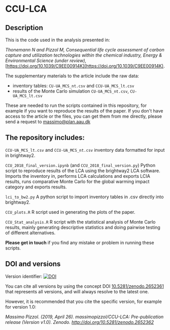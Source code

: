 # CCU-LCA

## Description

This is the code used in the analysis presented in:

_Thonemann N and Pizzol M, Consequential life cycle assessment of carbon capture and utilization technologies within the chemical industry,  Energy & Environmental Science (under review),_ [https://doi.org/10.1039/C9EE00914K](https://doi.org/10.1039/C9EE00914K).

The supplementary materials to the article include the raw data: 

- inventory tables: `CU-UA_MCS_nt.csv` and `CCU-UA_MCS_lt.csv`
- results of the Monte Carlo simulation `CU-UA_MCS_nt.csv`, `CU-UA_MCS_lt.csv`


These are needed to run the scripts contained in this repository, for example if you want to reproduce the results of the paper. If you don't have access to the article or the files, you can get them from me directly, please send a request to [massimo@plan.aau.dk](mailto:massimo@plan.aau.dk)


## The repository includes:

`CCU-UA_MCS_lt.csv` and `CCU-UA_MCS_nt.csv` inventory data formatted for input in brightway2.

`CCU_2018_final_version.ipynb` (and `CCU_2018_final_version.py`) Python script to reproduce results of the LCA using the brightway2 LCA software. Imports the inventory in, performs LCA calculations and exports LCIA results, runs comparative Monte Carlo for the global warming impact category and exports results.

`lci_to_bw2.py` A python script to import inventory tables in .csv directly into brightway2.

`CCU_plots.R` R script used in generating the plots of the paper. 

`CCU_Stat_analysis.R` R script with the statistical analysis of Monte Carlo results, mainly generating descriptive statistics and doing pairwise testing of different alternatives.


**Please get in touch** if you find any mistake or problem in running these scripts.

## DOI and versions

Version identifier:
[![DOI](https://zenodo.org/badge/183655891.svg)](https://zenodo.org/badge/latestdoi/183655891)

You can cite all versions by using the concept DOI [10.5281/zenodo.2652361](https://doi.org/10.5281/zenodo.2652361) that represents all versions, and will always resolve to the latest one. 

However, it is recommended that you cite the specific version, for example for version 1.0:

_Massimo Pizzol. (2019, April 26). massimopizzol/CCU-LCA: Pre-publication release (Version v1.0). Zenodo. http://doi.org/10.5281/zenodo.2652362_
